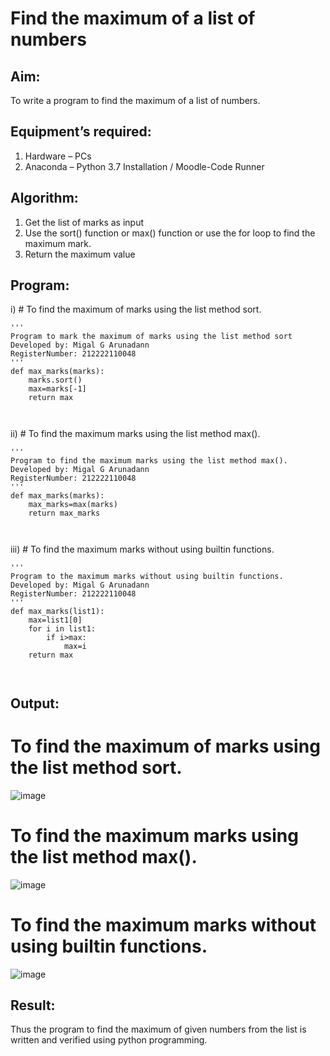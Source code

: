 # Find the maximum of a list of numbers
## Aim:
To write a program to find the maximum of a list of numbers.
## Equipment’s required:
1.	Hardware – PCs
2.	Anaconda – Python 3.7 Installation / Moodle-Code Runner
## Algorithm:
1.	Get the list of marks as input
2.	Use the sort() function or max() function or use the for loop to find the maximum mark.
3.	Return the maximum value
## Program:

i)	# To find the maximum of marks using the list method sort.
```
''' 
Program to mark the maximum of marks using the list method sort
Developed by: Migal G Arunadann 
RegisterNumber: 212222110048
'''
def max_marks(marks):
    marks.sort()
    max=marks[-1]
    return max



```

ii)	# To find the maximum marks using the list method max().
```
''' 
Program to find the maximum marks using the list method max().
Developed by: Migal G Arunadann
RegisterNumber: 212222110048
'''
def max_marks(marks):
    max_marks=max(marks)
    return max_marks



```

iii) # To find the maximum marks without using builtin functions.
```
''' 
Program to the maximum marks without using builtin functions.
Developed by: Migal G Arunadann
RegisterNumber: 212222110048
'''
def max_marks(list1):
    max=list1[0]
    for i in list1:
        if i>max:
            max=i
    return max



```

## Output:

# To find the maximum of marks using the list method sort.
![image](https://github.com/Migaleyy/FindMaximum/assets/118262199/5f03bb49-af94-4bd6-9e05-3cea05adf153)

# To find the maximum marks using the list method max().
![image](https://github.com/Migaleyy/FindMaximum/assets/118262199/f3be7400-c364-444b-93e7-14a9abde8f47)

# To find the maximum marks without using builtin functions.
![image](https://github.com/Migaleyy/FindMaximum/assets/118262199/c3d944bd-0834-48de-905b-fcfab8a6aff3)


## Result:
Thus the program to find the maximum of given numbers from the list is written and verified using python programming.
